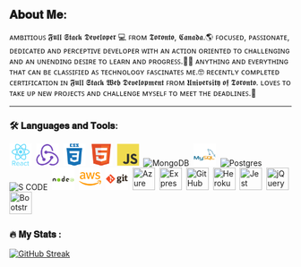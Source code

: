 ## 𝐀𝐛𝐨𝐮𝐭 𝐌𝐞:

ᴀᴍʙɪᴛɪᴏᴜꜱ 𝕱𝖚𝖑𝖑 𝕾𝖙𝖆𝖈𝖐 𝕯𝖊𝖛𝖊𝖑𝖔𝖕𝖊𝖗 💻 ꜰʀᴏᴍ 𝕿𝖔𝖗𝖔𝖓𝖙𝖔, 𝕮𝖆𝖓𝖆𝖉𝖆.🌎
ꜰᴏᴄᴜꜱᴇᴅ, ᴘᴀꜱꜱɪᴏɴᴀᴛᴇ, ᴅᴇᴅɪᴄᴀᴛᴇᴅ ᴀɴᴅ ᴘᴇʀᴄᴇᴘᴛɪᴠᴇ ᴅᴇᴠᴇʟᴏᴘᴇʀ ᴡɪᴛʜ ᴀɴ ᴀᴄᴛɪᴏɴ ᴏʀɪᴇɴᴛᴇᴅ ᴛᴏ ᴄʜᴀʟʟᴇɴɢɪɴɢ ᴀɴᴅ ᴀɴ ᴜɴᴇɴᴅɪɴɢ ᴅᴇꜱɪʀᴇ ᴛᴏ ʟᴇᴀʀɴ ᴀɴᴅ ᴘʀᴏɢʀᴇꜱꜱ.👩‍💻
ᴀɴʏᴛʜɪɴɢ ᴀɴᴅ ᴇᴠᴇʀʏᴛʜɪɴɢ ᴛʜᴀᴛ ᴄᴀɴ ʙᴇ ᴄʟᴀꜱꜱɪꜰɪᴇᴅ ᴀꜱ ᴛᴇᴄʜɴᴏʟᴏɢʏ ꜰᴀꜱᴄɪɴᴀᴛᴇꜱ ᴍᴇ.🤓 ʀᴇᴄᴇɴᴛʟʏ ᴄᴏᴍᴘʟᴇᴛᴇᴅ ᴄᴇʀᴛɪꜰɪᴄᴀᴛɪᴏɴ ɪɴ 𝕱𝖚𝖑𝖑 𝕾𝖙𝖆𝖈𝖐 𝖂𝖊𝖇 𝕯𝖊𝖛𝖊𝖑𝖔𝖕𝖒𝖊𝖓𝖙 ꜰʀᴏᴍ 𝖀𝖓𝖎𝖛𝖊𝖗𝖘𝖎𝖙𝖞 𝖔𝖋 𝕿𝖔𝖗𝖔𝖓𝖙𝖔.
ʟᴏᴠᴇꜱ ᴛᴏ ᴛᴀᴋᴇ ᴜᴘ ɴᴇᴡ ᴘʀᴏᴊᴇᴄᴛꜱ ᴀɴᴅ ᴄʜᴀʟʟᴇɴɢᴇ ᴍʏꜱᴇʟꜰ ᴛᴏ ᴍᴇᴇᴛ ᴛʜᴇ ᴅᴇᴀᴅʟɪɴᴇꜱ.🎯

---

### :hammer_and_wrench: 𝐋𝐚𝐧𝐠𝐮𝐚𝐠𝐞𝐬 𝐚𝐧𝐝 𝐓𝐨𝐨𝐥𝐬:

<div>
  <img src="https://github.com/devicons/devicon/blob/master/icons/react/react-original-wordmark.svg" title="React" alt="React" width="40" height="40"/>&nbsp;
  <img src="https://github.com/devicons/devicon/blob/master/icons/redux/redux-original.svg" title="Redux" alt="Redux " width="40" height="40"/>&nbsp;
  <img src="https://github.com/devicons/devicon/blob/master/icons/css3/css3-plain-wordmark.svg"  title="CSS3" alt="CSS" width="40" height="40"/>&nbsp;
  <img src="https://github.com/devicons/devicon/blob/master/icons/html5/html5-original.svg" title="HTML5" alt="HTML" width="40" height="40"/>&nbsp;
  <img src="https://github.com/devicons/devicon/blob/master/icons/javascript/javascript-original.svg" title="JavaScript" alt="JavaScript" width="40" height="40"/>&nbsp;
<img src="https://cdn.jsdelivr.net/gh/devicons/devicon/icons/mongodb/mongodb-original.svg" title="MongoDB"  alt="MongoDB" width="40" height="40" />&nbsp;      
  <img src="https://github.com/devicons/devicon/blob/master/icons/mysql/mysql-original-wordmark.svg" title="MySQL"  alt="MySQL" width="40" height="40"/>&nbsp;
  <img src="https://cdn.jsdelivr.net/gh/devicons/devicon/icons/postgresql/postgresql-original-wordmark.svg" title="Postgresql"  alt="Postgres" width="40" height="40"/>&nbsp;
      <img src="https://cdn.jsdelivr.net/gh/devicons/devicon/icons/vscode/vscode-original-wordmark.svg" title="VS CODE" alt="S CODE" width="40" height="40"/>&nbsp;    
  <img src="https://github.com/devicons/devicon/blob/master/icons/nodejs/nodejs-original-wordmark.svg" title="NodeJS" alt="NodeJS" width="40" height="40"/>&nbsp;
  <img src="https://github.com/devicons/devicon/blob/master/icons/amazonwebservices/amazonwebservices-plain-wordmark.svg" title="AWS" alt="AWS" width="40" height="40"/>&nbsp;
  <img src="https://github.com/devicons/devicon/blob/master/icons/git/git-original-wordmark.svg" title="Git" **alt="Git" width="40" height="40"/>&nbsp;
  <img src="https://cdn.jsdelivr.net/gh/devicons/devicon/icons/azure/azure-original.svg" title="Azure" **alt="Azure" width="40" height="40"/>&nbsp;
  <img src="https://cdn.jsdelivr.net/gh/devicons/devicon/icons/express/express-original.svg" title="Express" **alt="Express" width="40" height="40"/>&nbsp;
  <img src="https://cdn.jsdelivr.net/gh/devicons/devicon/icons/github/github-original.svg" title="GitHub" **alt="GitHub" width="40" height="40"/>&nbsp;
  <img src="https://cdn.jsdelivr.net/gh/devicons/devicon/icons/heroku/heroku-plain-wordmark.svg" title="Heroku" **alt="Heroku" width="40" height="40"/>&nbsp;
  <img src="https://cdn.jsdelivr.net/gh/devicons/devicon/icons/jest/jest-plain.svg" title="Jest" **alt="Jest" width="40" height="40" />&nbsp;
  <img src="https://cdn.jsdelivr.net/gh/devicons/devicon/icons/jquery/jquery-original-wordmark.svg" title="jQuery" **alt="jQuery" width="40" height="40" />&nbsp;
  <img src="https://cdn.jsdelivr.net/gh/devicons/devicon/icons/bootstrap/bootstrap-original.svg" title="Bootstrap" **alt="Bootstrap" width="40" height="40"/>&nbsp;
          
</div>

### :fire: 𝐌𝐲 𝐒𝐭𝐚𝐭𝐬 :

[![GitHub Streak](http://github-readme-streak-stats.herokuapp.com?user=ReemMDA99&theme=dark)](https://git.io/streak-stats)
